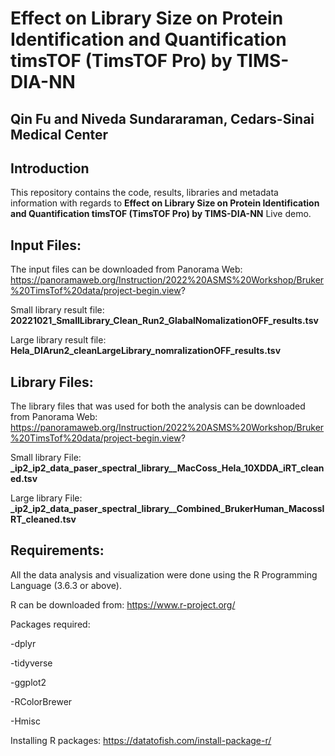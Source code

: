 # Effect on Library Size on Protein Identification and Quantification timsTOF (TimsTOF Pro) by TIMS-DIA-NN
  ## Qin Fu and Niveda Sundararaman, Cedars-Sinai Medical Center

## Introduction
This repository contains the code, results, libraries and metadata information with regards to **Effect on Library Size on Protein Identification and Quantification timsTOF (TimsTOF Pro) by TIMS-DIA-NN** Live demo. 

## Input Files: 
The input files can be downloaded from Panorama Web: https://panoramaweb.org/Instruction/2022%20ASMS%20Workshop/Bruker%20TimsTof%20data/project-begin.view? 

Small library result file: **20221021_SmallLibrary_Clean_Run2_GlabalNomalizationOFF_results.tsv**

Large library result file: **Hela_DIArun2_cleanLargeLibrary_nomralizationOFF_results.tsv**

## Library Files: 
The library files that was used for both the analysis can be downloaded from Panorama Web: https://panoramaweb.org/Instruction/2022%20ASMS%20Workshop/Bruker%20TimsTof%20data/project-begin.view?

Small library File: **_ip2_ip2_data_paser_spectral_library__MacCoss_Hela_10XDDA_iRT_cleaned.tsv**

Large library File: **_ip2_ip2_data_paser_spectral_library__Combined_BrukerHuman_MacossIRT_cleaned.tsv**

## Requirements:
All the data analysis and visualization were done using the R Programming Language (3.6.3 or above). 

R can be downloaded from: https://www.r-project.org/ 

Packages required: 

-dplyr

-tidyverse

-ggplot2

-RColorBrewer

-Hmisc

Installing R packages: https://datatofish.com/install-package-r/ 

